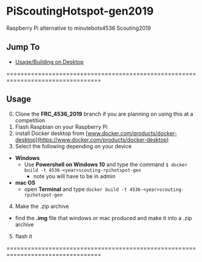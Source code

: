 # PiScoutingHotspot-gen2019
Raspberry Pi alternative to minutebots4536 Scouting2019

## Jump To
- [Usage/Building on Desktop](/README.md#usage)

=================================================================================
## Usage
0. Clone the **FRC_4536_2019** branch if you are planning on using this at a competition
1. Flash Raspbian on your Raspberry Pi
2. install Docker desktop from [www.docker.com/products/docker-desktop](https://www.docker.com/products/docker-desktop)
3. Select the following depending on your device
  - **Windows**   
    - Use **Powershell on Windows 10** and type the command `$ docker build -t 4536-<year>scouting-rpihotspot-gen`
      - note you will have to be in admin
  - **mac OS**
    - open **Terminal** and type `docker build -t 4536-<year>scouting-rpihotspot-gen`
4. Make the .zip archive
  - find the **.img** file that windows or mac produced and make it into a .zip archive
5. flash it

=================================================================================
